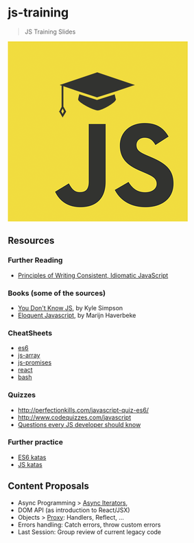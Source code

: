 # js-training

> JS Training Slides

![Logo](./src/images/logo.png)

## Resources

### Further Reading

* [Principles of Writing Consistent, Idiomatic JavaScript](https://github.com/rwaldron/idiomatic.js)

### Books (some of the sources)
* [You Don't Know JS](https://github.com/getify/You-Dont-Know-JS), by Kyle Simpson
* [Eloquent Javascript](http://eloquentjavascript.net/1st_edition/), by Marijn Haverbeke

### CheatSheets
* [es6](https://devhints.io/es6)
* [js-array](https://devhints.io/js-array)
* [js-promises](https://devhints.io/promise)
* [react](https://devhints.io/react)
* [bash](https://devhints.io/bash)

### Quizzes
* http://perfectionkills.com/javascript-quiz-es6/
* http://www.codequizzes.com/javascript
* [Questions every JS developer should know](https://medium.com/javascript-scene/10-interview-questions-every-javascript-developer-should-know-6fa6bdf5ad95)


### Further practice

* [ES6 katas](https://github.com/nothnk/es6katas)
* [JS katas](https://github.com/pedrovgs/JavaScriptKatas)

## Content Proposals

* Async Programming > [Async Iterators](http://2ality.com/2016/10/asynchronous-iteration.html#for-await-of), 
* DOM API (as introduction to React/JSX)
*  Objects > [Proxy](https://developer.mozilla.org/en-US/docs/Web/JavaScript/Reference/Global_Objects/Proxy): Handlers, Reflect, ...
* Errors handling: Catch errors, throw custom errors
* Last Session: Group review of current legacy code
